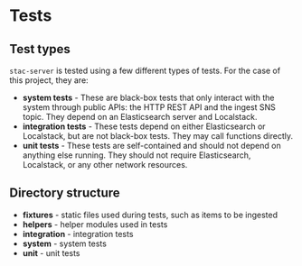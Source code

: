 # Tests

## Test types

`stac-server` is tested using a few different types of tests. For the case of this project, they are:

- **system tests** - These are black-box tests that only interact with the system through public APIs: the HTTP REST API and the ingest SNS topic. They depend on an Elasticsearch server and Localstack.
- **integration tests** - These tests depend on either Elasticsearch or Localstack, but are not black-box tests. They may call functions directly.
- **unit tests** - These tests are self-contained and should not depend on anything else running. They should not require Elasticsearch, Localstack, or any other network resources.

## Directory structure

- **fixtures** - static files used during tests, such as items to be ingested
- **helpers** - helper modules used in tests
- **integration** - integration tests
- **system** - system tests
- **unit** - unit tests
